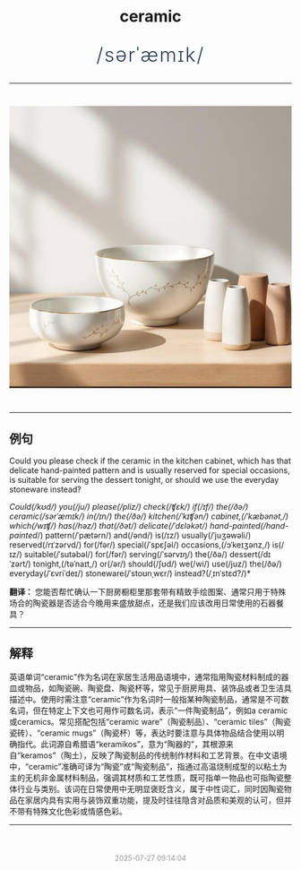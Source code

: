 <div align="center">

# ceramic

<div style="margin: 30px 0;">
<h1 style="font-size: 2.5em; font-weight: 300; letter-spacing: 2px; margin: 0; color: #2c3e50;">
/sərˈæmɪk/
</h1>
</div>

</div>

---

<div align="center" style="margin: 40px 0;">

![ceramic](images/ceramic.png)

</div>

---

## 例句

Could you please check if the ceramic in the kitchen cabinet, which has that delicate hand-painted pattern and is usually reserved for special occasions, is suitable for serving the dessert tonight, or should we use the everyday stoneware instead?

*Could(/kʊd/) you(/ju/) please(/pliz/) check(/ʧɛk/) if(/ɪf/) the(/ðə/) ceramic(/sərˈæmɪk/) in(/ɪn/) the(/ðə/) kitchen(/ˈkɪʧən/) cabinet,(/ˈkæbənət,/) which(/wɪʧ/) has(/həz/) that(/ðət/) delicate(/ˈdɛləkət/) hand-painted(/hand-painted*/) pattern(/ˈpætərn/) and(/ənd/) is(/ɪz/) usually(/ˈjuʒəwəli/) reserved(/rɪˈzərvd/) for(/fər/) special(/ˈspɛʃəl/) occasions,(/ɔˈkeɪʒənz,/) is(/ɪz/) suitable(/ˈsutəbəl/) for(/fər/) serving(/ˈsərvɪŋ/) the(/ðə/) dessert(/dɪˈzərt/) tonight,(/təˈnaɪt,/) or(/ər/) should(/ʃʊd/) we(/wi/) use(/juz/) the(/ðə/) everyday(/ˈɛvriˈdeɪ/) stoneware(/ˈstoʊnˌwɛr/) instead?(/ˌɪnˈstɛd?/)*

**翻译：** 您能否帮忙确认一下厨房橱柜里那套带有精致手绘图案、通常只用于特殊场合的陶瓷器是否适合今晚用来盛放甜点，还是我们应该改用日常使用的石器餐具？

---

## 解释

英语单词“ceramic”作为名词在家居生活用品语境中，通常指用陶瓷材料制成的器皿或物品，如陶瓷碗、陶瓷盘、陶瓷杯等，常见于厨房用具、装饰品或者卫生洁具描述中。使用时需注意“ceramic”作为名词时一般指某种陶瓷制品，通常是不可数名词，但在特定上下文也可用作可数名词，表示“一件陶瓷制品”，例如a ceramic或ceramics。常见搭配包括“ceramic ware”（陶瓷制品）、“ceramic tiles”（陶瓷瓷砖）、“ceramic mugs”（陶瓷杯）等，表达时要注意与具体物品结合使用以明确指代。此词源自希腊语“keramikos”，意为“陶器的”，其根源来自“keramos”（陶土），反映了陶瓷制品的传统制作材料和工艺背景。在中文语境中，“ceramic”准确可译为“陶瓷”或“陶瓷制品”，指通过高温烧制成型的以粘土为主的无机非金属材料制品，强调其材质和工艺性质，既可指单一物品也可指陶瓷整体行业与类别。该词在日常使用中无明显褒贬含义，属于中性词汇，同时因陶瓷物品在家居内具有实用与装饰双重功能，提及时往往隐含对品质和美观的认可，但并不带有特殊文化色彩或情感色彩。


---

<div align="center" style="margin-top: 50px;">
<small style="color: #999; font-size: 0.9em;">2025-07-27 09:14:04</small>
</div>
